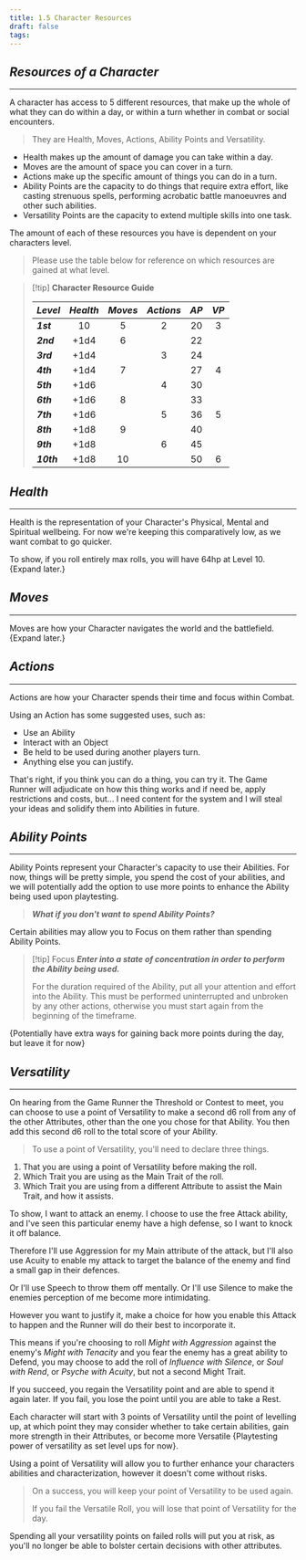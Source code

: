 ```yaml
---
title: 1.5 Character Resources
draft: false
tags:
---
```

## *Resources of a Character*
___
A character has access to 5 different resources, that make up the whole of what they can do within a day, or within a turn whether in combat or social encounters.

>They are Health, Moves, Actions, Ability Points and Versatility.

- Health makes up the amount of damage you can take within a day.
- Moves are the amount of space you can cover in a turn.
- Actions make up the specific amount of things you can do in a turn.
- Ability Points are the capacity to do things that require extra effort, like casting strenuous spells, performing acrobatic battle manoeuvres and other such abilities.
- Versatility Points are the capacity to extend multiple skills into one task.

The amount of each of these resources you have is dependent on your characters level.

>Please use the table below for reference on which resources are gained at what level.

>[!tip] **Character Resource Guide**
>
> | *Level* | *Health* | *Moves* | *Actions* | *AP* | *VP* |
> | ------- | :------: | :-----: | :-------: | :--: | :--: |
> | ***1st***   |    10    |    5    |     2     |  20  |  3   |
> | ***2nd***   |   +1d4   |    6    |           |  22  |      |
> | ***3rd***   |   +1d4   |         |     3     |  24  |      |
> | ***4th***   |   +1d4   |    7    |           |  27  |  4   |
> | ***5th***   |   +1d6   |         |     4     |  30  |      |
> | ***6th***   |   +1d6   |    8    |           |  33  |      |
> | ***7th***   |   +1d6   |         |     5     |  36  |  5   |
> | ***8th***   |   +1d8   |    9    |           |  40  |      |
> | ***9th***   |   +1d8   |         |     6     |  45  |      |
> | ***10th***  |   +1d8   |   10    |           |  50  |  6   |
> 
> 

## *Health*
___
Health is the representation of your Character's Physical, Mental and Spiritual wellbeing. For now we're keeping this comparatively low, as we want combat to go quicker.

To show, if you roll entirely max rolls, you will have 64hp at Level 10.
{Expand later.}

## *Moves*
___
Moves are how your Character navigates the world and the battlefield. 
{Expand later.}

## *Actions*
___
Actions are how your Character spends their time and focus within Combat.

Using an Action has some suggested uses, such as:
- Use an Ability
- Interact with an Object
- Be held to be used during another players turn.
- Anything else you can justify.

That's right, if you think you can do a thing, you can try it. The Game Runner will adjudicate on how this thing works and if need be, apply restrictions and costs, but... I need content for the system and I will steal your ideas and solidify them into Abilities in future.

## *Ability Points*
___
Ability Points represent your Character's capacity to use their Abilities. For now, things will be pretty simple, you spend the cost of your abilities, and we will potentially add the option to use more points to enhance the Ability being used upon playtesting.

>***What if you don't want to spend Ability Points?***

Certain abilities may allow you to Focus on them rather than spending Ability Points.

>[!tip] Focus
>***Enter into a state of concentration in order to perform the Ability being used.***
>
>For the duration required of the Ability, put all your attention and effort into the Ability. 
>This must be performed uninterrupted and unbroken by any other actions, otherwise you must start again from the beginning of the timeframe.
>

{Potentially have extra ways for gaining back more points during the day, but leave it for now}

## *Versatility* 
___
On hearing from the Game Runner the Threshold or Contest to meet, you can choose to use a point of Versatility to make a second d6 roll from any of the other Attributes, other than the one you chose for that Ability. 
You then add this second d6 roll to the total score of your Ability.

>To use a point of Versatility, you'll need to declare three things.

1. That you are using a point of Versatility before making the roll.
2. Which Trait you are using as the Main Trait of the roll.
3. Which Trait you are using from a different Attribute to assist the Main Trait, and how it assists.

To show, I want to attack an enemy. I choose to use the free Attack ability, and I've seen this particular enemy have a high defense, so I want to knock it off balance. 

Therefore I'll use Aggression for my Main attribute of the attack, but I'll also use Acuity to enable my attack to target the balance of the enemy and find a small gap in their defences. 

Or I'll use Speech to throw them off mentally. Or I'll use Silence to make the enemies perception of me become more intimidating.

However you want to justify it, make a choice for how you enable this Attack to happen and the Runner will do their best to incorporate it.

This means if you're choosing to roll *Might with Aggression* against the enemy's *Might with Tenacity* and you fear the enemy has a great ability to Defend, you may choose to add the roll of *Influence with Silence*, or *Soul with Rend*, or *Psyche with Acuity*, but not a second Might Trait.

If you succeed, you regain the Versatility point and are able to spend it again later. If you fail, you lose the point until you are able to take a Rest.

Each character will start with 3 points of Versatility until the point of levelling up, at which point they may consider whether to take certain abilities, gain more strength in their Attributes, or become more Versatile {Playtesting power of versatility as set level ups for now}.

Using a point of Versatility will allow you to further enhance your characters abilities and characterization, however it doesn't come without risks. 

>On a success, you will keep your point of Versatility to be used again.
>
>If you fail the Versatile Roll, you will lose that point of Versatility for the day.

Spending all your versatility points on failed rolls will put you at risk, as you'll no longer be able to bolster certain decisions with other attributes.